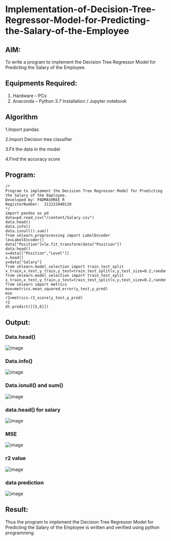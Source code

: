 # Implementation-of-Decision-Tree-Regressor-Model-for-Predicting-the-Salary-of-the-Employee

## AIM:
To write a program to implement the Decision Tree Regressor Model for Predicting the Salary of the Employee.

## Equipments Required:
1. Hardware – PCs
2. Anaconda – Python 3.7 Installation / Jupyter notebook

## Algorithm

1.Import pandas

2.Import Decision tree classifier

3.Fit the data in the model

4.Find the accuracy score 

## Program:
```
/*
Program to implement the Decision Tree Regressor Model for Predicting the Salary of the Employee.
Developed by: PADMASHREE R
RegisterNumber:  212222040110
*/
import pandas as pd
data=pd.read_csv("/content/Salary.csv")
data.head()
data.info()
data.isnull().sum()
from sklearn.preprocessing import LabelEncoder
le=LabelEncoder()
data["Position"]=le.fit_transform(data["Position"])
data.head()
x=data[["Position","Level"]]
x.head()
y=data["Salary"]
from sklearn.model_selection import train_test_split
x_train,x_test,y_train,y_test=train_test_split(x,y,test_size=0.2,random_state=2)
from sklearn.model_selection import train_test_split
x_train,x_test,y_train,y_test=train_test_split(x,y,test_size=0.2,random_state=2)
from sklearn import metrics
mse=metrics.mean_squared_error(y_test,y_pred) 
mse
r2=metrics.r2_score(y_test,y_pred)
r2
dt.predict([[5,6]])
```

## Output:
### Data.head()
![image](https://github.com/AkilaMohan/Implementation-of-Decision-Tree-Regressor-Model-for-Predicting-the-Salary-of-the-Employee/assets/119393915/67b95a8b-2b2c-4a9e-8307-6c1e8e187b1b)

### Data.info()
![image](https://github.com/AkilaMohan/Implementation-of-Decision-Tree-Regressor-Model-for-Predicting-the-Salary-of-the-Employee/assets/119393915/9e2c0daf-9f19-403e-825e-852efe176394)

### Data.isnull() and sum()
![image](https://github.com/AkilaMohan/Implementation-of-Decision-Tree-Regressor-Model-for-Predicting-the-Salary-of-the-Employee/assets/119393915/660ed4e8-54b1-4eb7-81cd-e8d5a9f11236)

### data.head() for salary
![image](https://github.com/AkilaMohan/Implementation-of-Decision-Tree-Regressor-Model-for-Predicting-the-Salary-of-the-Employee/assets/119393915/d08e24a8-e49c-4afc-a6a7-1db14b9ae717)

### MSE
![image](https://github.com/AkilaMohan/Implementation-of-Decision-Tree-Regressor-Model-for-Predicting-the-Salary-of-the-Employee/assets/119393915/104530d9-6b7a-48c0-8efa-c46d2f70c60b)

### r2 value
![image](https://github.com/AkilaMohan/Implementation-of-Decision-Tree-Regressor-Model-for-Predicting-the-Salary-of-the-Employee/assets/119393915/62febdbc-894d-4189-865f-fbe73509868c)

### data prediction
![image](https://github.com/AkilaMohan/Implementation-of-Decision-Tree-Regressor-Model-for-Predicting-the-Salary-of-the-Employee/assets/119393915/f935c9f7-bdb0-4912-bcee-b366b38523bf)


## Result:
Thus the program to implement the Decision Tree Regressor Model for Predicting the Salary of the Employee is written and verified using python programming.
